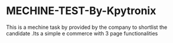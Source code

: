 # MECHINE-TEST-By-Kpytronix
This is a mechine task by provided by the company to shortlist the candidate .Its a simple e commerce with 3 page functionalities
